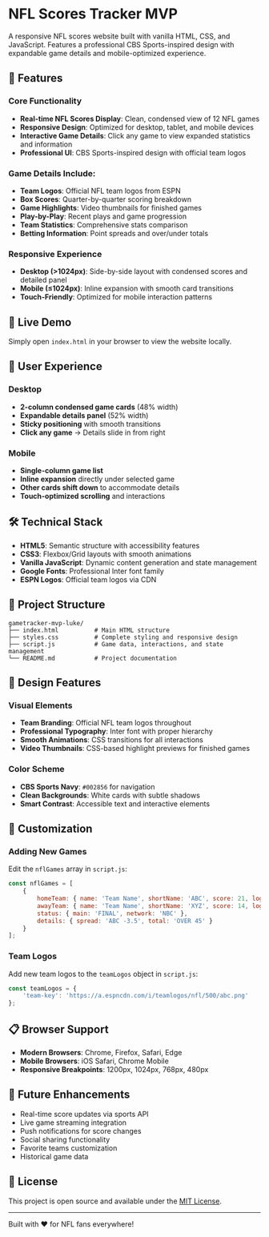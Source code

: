 # NFL Scores Tracker MVP

A responsive NFL scores website built with vanilla HTML, CSS, and JavaScript. Features a professional CBS Sports-inspired design with expandable game details and mobile-optimized experience.

## 🏈 Features

### Core Functionality
- **Real-time NFL Scores Display**: Clean, condensed view of 12 NFL games
- **Responsive Design**: Optimized for desktop, tablet, and mobile devices  
- **Interactive Game Details**: Click any game to view expanded statistics and information
- **Professional UI**: CBS Sports-inspired design with official team logos

### Game Details Include:
- **Team Logos**: Official NFL team logos from ESPN
- **Box Scores**: Quarter-by-quarter scoring breakdown
- **Game Highlights**: Video thumbnails for finished games
- **Play-by-Play**: Recent plays and game progression
- **Team Statistics**: Comprehensive stats comparison
- **Betting Information**: Point spreads and over/under totals

### Responsive Experience
- **Desktop (>1024px)**: Side-by-side layout with condensed scores and detailed panel
- **Mobile (≤1024px)**: Inline expansion with smooth card transitions
- **Touch-Friendly**: Optimized for mobile interaction patterns

## 🚀 Live Demo

Simply open `index.html` in your browser to view the website locally.

## 📱 User Experience

### Desktop
- **2-column condensed game cards** (48% width)
- **Expandable details panel** (52% width)
- **Sticky positioning** with smooth transitions
- **Click any game** → Details slide in from right

### Mobile
- **Single-column game list**
- **Inline expansion** directly under selected game
- **Other cards shift down** to accommodate details
- **Touch-optimized scrolling** and interactions

## 🛠️ Technical Stack

- **HTML5**: Semantic structure with accessibility features
- **CSS3**: Flexbox/Grid layouts with smooth animations
- **Vanilla JavaScript**: Dynamic content generation and state management
- **Google Fonts**: Professional Inter font family
- **ESPN Logos**: Official team logos via CDN

## 📂 Project Structure

```
gametracker-mvp-luke/
├── index.html          # Main HTML structure
├── styles.css          # Complete styling and responsive design  
├── script.js           # Game data, interactions, and state management
└── README.md           # Project documentation
```

## 🎨 Design Features

### Visual Elements
- **Team Branding**: Official NFL team logos throughout
- **Professional Typography**: Inter font with proper hierarchy
- **Smooth Animations**: CSS transitions for all interactions
- **Video Thumbnails**: CSS-based highlight previews for finished games

### Color Scheme
- **CBS Sports Navy**: `#002856` for navigation
- **Clean Backgrounds**: White cards with subtle shadows
- **Smart Contrast**: Accessible text and interactive elements

## 🔧 Customization

### Adding New Games
Edit the `nflGames` array in `script.js`:

```javascript
const nflGames = [
    {
        homeTeam: { name: 'Team Name', shortName: 'ABC', score: 21, logo: 'team-key' },
        awayTeam: { name: 'Team Name', shortName: 'XYZ', score: 14, logo: 'team-key' },
        status: { main: 'FINAL', network: 'NBC' },
        details: { spread: 'ABC -3.5', total: 'OVER 45' }
    }
];
```

### Team Logos
Add new team logos to the `teamLogos` object in `script.js`:

```javascript
const teamLogos = {
    'team-key': 'https://a.espncdn.com/i/teamlogos/nfl/500/abc.png'
};
```

## 📋 Browser Support

- **Modern Browsers**: Chrome, Firefox, Safari, Edge
- **Mobile Browsers**: iOS Safari, Chrome Mobile
- **Responsive Breakpoints**: 1200px, 1024px, 768px, 480px

## 🚀 Future Enhancements

- Real-time score updates via sports API
- Live game streaming integration  
- Push notifications for score changes
- Social sharing functionality
- Favorite teams customization
- Historical game data

## 📄 License

This project is open source and available under the [MIT License](LICENSE).

---

Built with ❤️ for NFL fans everywhere!
